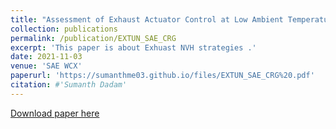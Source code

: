 ```yaml
---
title: "Assessment of Exhaust Actuator Control at Low Ambient Temperature Conditions"
collection: publications
permalink: /publication/EXTUN_SAE_CRG
excerpt: 'This paper is about Exhuast NVH strategies .'
date: 2021-11-03
venue: 'SAE WCX'
paperurl: 'https://sumanthme03.github.io/files/EXTUN_SAE_CRG%20.pdf'
citation: #'Sumanth Dadam'
---
```


[Download paper here](https://sumanthme03.github.io/files/EXTUN_SAE_CRG%20.pdf)
